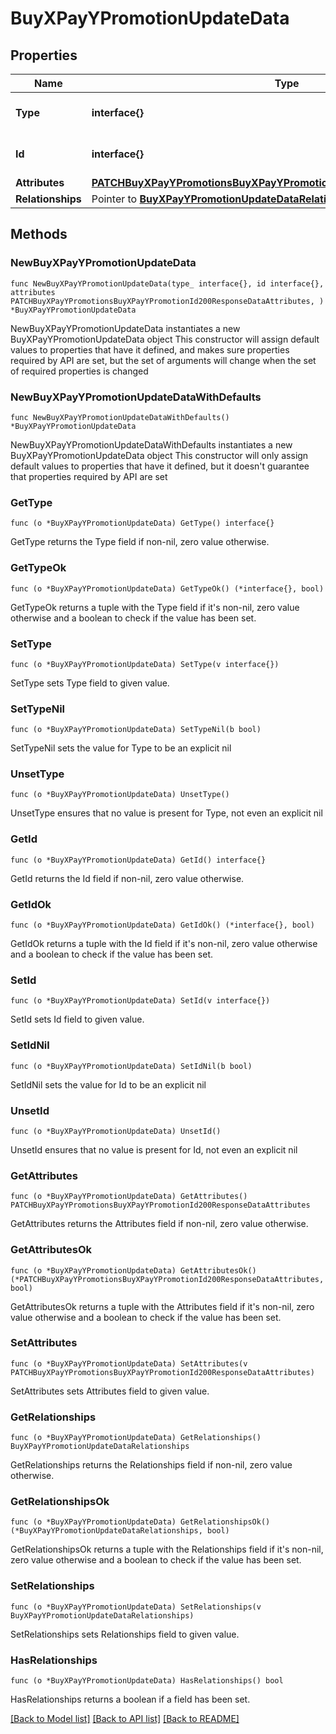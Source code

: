 # BuyXPayYPromotionUpdateData

## Properties

Name | Type | Description | Notes
------------ | ------------- | ------------- | -------------
**Type** | **interface{}** | The resource&#39;s type | 
**Id** | **interface{}** | The resource&#39;s id | 
**Attributes** | [**PATCHBuyXPayYPromotionsBuyXPayYPromotionId200ResponseDataAttributes**](PATCHBuyXPayYPromotionsBuyXPayYPromotionId200ResponseDataAttributes.md) |  | 
**Relationships** | Pointer to [**BuyXPayYPromotionUpdateDataRelationships**](BuyXPayYPromotionUpdateDataRelationships.md) |  | [optional] 

## Methods

### NewBuyXPayYPromotionUpdateData

`func NewBuyXPayYPromotionUpdateData(type_ interface{}, id interface{}, attributes PATCHBuyXPayYPromotionsBuyXPayYPromotionId200ResponseDataAttributes, ) *BuyXPayYPromotionUpdateData`

NewBuyXPayYPromotionUpdateData instantiates a new BuyXPayYPromotionUpdateData object
This constructor will assign default values to properties that have it defined,
and makes sure properties required by API are set, but the set of arguments
will change when the set of required properties is changed

### NewBuyXPayYPromotionUpdateDataWithDefaults

`func NewBuyXPayYPromotionUpdateDataWithDefaults() *BuyXPayYPromotionUpdateData`

NewBuyXPayYPromotionUpdateDataWithDefaults instantiates a new BuyXPayYPromotionUpdateData object
This constructor will only assign default values to properties that have it defined,
but it doesn't guarantee that properties required by API are set

### GetType

`func (o *BuyXPayYPromotionUpdateData) GetType() interface{}`

GetType returns the Type field if non-nil, zero value otherwise.

### GetTypeOk

`func (o *BuyXPayYPromotionUpdateData) GetTypeOk() (*interface{}, bool)`

GetTypeOk returns a tuple with the Type field if it's non-nil, zero value otherwise
and a boolean to check if the value has been set.

### SetType

`func (o *BuyXPayYPromotionUpdateData) SetType(v interface{})`

SetType sets Type field to given value.


### SetTypeNil

`func (o *BuyXPayYPromotionUpdateData) SetTypeNil(b bool)`

 SetTypeNil sets the value for Type to be an explicit nil

### UnsetType
`func (o *BuyXPayYPromotionUpdateData) UnsetType()`

UnsetType ensures that no value is present for Type, not even an explicit nil
### GetId

`func (o *BuyXPayYPromotionUpdateData) GetId() interface{}`

GetId returns the Id field if non-nil, zero value otherwise.

### GetIdOk

`func (o *BuyXPayYPromotionUpdateData) GetIdOk() (*interface{}, bool)`

GetIdOk returns a tuple with the Id field if it's non-nil, zero value otherwise
and a boolean to check if the value has been set.

### SetId

`func (o *BuyXPayYPromotionUpdateData) SetId(v interface{})`

SetId sets Id field to given value.


### SetIdNil

`func (o *BuyXPayYPromotionUpdateData) SetIdNil(b bool)`

 SetIdNil sets the value for Id to be an explicit nil

### UnsetId
`func (o *BuyXPayYPromotionUpdateData) UnsetId()`

UnsetId ensures that no value is present for Id, not even an explicit nil
### GetAttributes

`func (o *BuyXPayYPromotionUpdateData) GetAttributes() PATCHBuyXPayYPromotionsBuyXPayYPromotionId200ResponseDataAttributes`

GetAttributes returns the Attributes field if non-nil, zero value otherwise.

### GetAttributesOk

`func (o *BuyXPayYPromotionUpdateData) GetAttributesOk() (*PATCHBuyXPayYPromotionsBuyXPayYPromotionId200ResponseDataAttributes, bool)`

GetAttributesOk returns a tuple with the Attributes field if it's non-nil, zero value otherwise
and a boolean to check if the value has been set.

### SetAttributes

`func (o *BuyXPayYPromotionUpdateData) SetAttributes(v PATCHBuyXPayYPromotionsBuyXPayYPromotionId200ResponseDataAttributes)`

SetAttributes sets Attributes field to given value.


### GetRelationships

`func (o *BuyXPayYPromotionUpdateData) GetRelationships() BuyXPayYPromotionUpdateDataRelationships`

GetRelationships returns the Relationships field if non-nil, zero value otherwise.

### GetRelationshipsOk

`func (o *BuyXPayYPromotionUpdateData) GetRelationshipsOk() (*BuyXPayYPromotionUpdateDataRelationships, bool)`

GetRelationshipsOk returns a tuple with the Relationships field if it's non-nil, zero value otherwise
and a boolean to check if the value has been set.

### SetRelationships

`func (o *BuyXPayYPromotionUpdateData) SetRelationships(v BuyXPayYPromotionUpdateDataRelationships)`

SetRelationships sets Relationships field to given value.

### HasRelationships

`func (o *BuyXPayYPromotionUpdateData) HasRelationships() bool`

HasRelationships returns a boolean if a field has been set.


[[Back to Model list]](../README.md#documentation-for-models) [[Back to API list]](../README.md#documentation-for-api-endpoints) [[Back to README]](../README.md)


